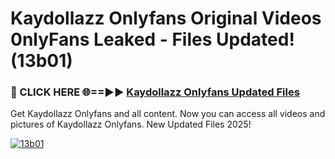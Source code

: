 # Kaydollazz Onlyfans Original Videos 0nlyFans Leaked - Files Updated! (13b01)

<h3>🔴 CLICK HERE 🌐==►► <a href="https://tinyurl.com/2m67pmp6" rel="nofollow">Kaydollazz Onlyfans Updated Files</a></h3>

Get Kaydollazz Onlyfans and all content. Now you can access all videos and pictures of Kaydollazz Onlyfans. New Updated Files 2025!

[![13b01](https://i.imgur.com/H4QAA4z.gif)](https://tinyurl.com/2m67pmp6)